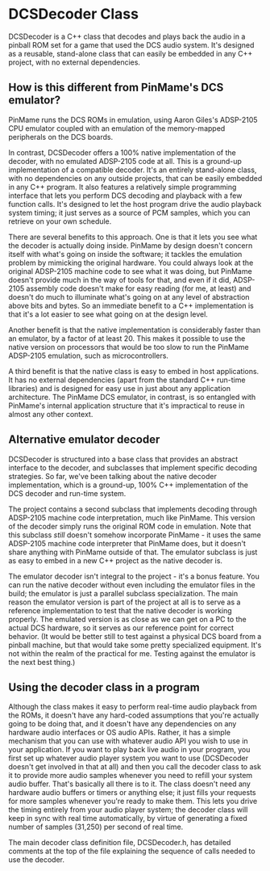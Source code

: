 # DCSDecoder Class

DCSDecoder is a C++ class that decodes and plays back the audio in a
pinball ROM set for a game that used the DCS audio system.  It's
designed as a reusable, stand-alone class that can easily be
embedded in any C++ project, with no external dependencies.


## How is this different from PinMame's DCS emulator?

PinMame runs the DCS ROMs in emulation, using Aaron Giles's ADSP-2105
CPU emulator coupled with an emulation of the memory-mapped
peripherals on the DCS boards.

In contrast, DCSDecoder offers a 100% native implementation of the
decoder, with no emulated ADSP-2105 code at all.  This is a ground-up
implementation of a compatible decoder.  It's an entirely stand-alone
class, with no dependencies on any outside projects, that can be
easily embedded in any C++ program.  It also features a relatively
simple programming interface that lets you perform DCS decoding and
playback with a few function calls.  It's designed to let the host
program drive the audio playback system timing; it just serves as
a source of PCM samples, which you can retrieve on your own schedule.

There are several benefits to this approach.  One is that it lets
you see what the decoder is actually doing inside.  PinMame by design
doesn't concern itself with what's going on inside the software; it
tackles the emulation problem by mimicking the original hardware.
You could always look at the original ADSP-2105 machine code to
see what it was doing, but PinMame doesn't provide much in the way
of tools for that, and even if it did, ADSP-2105 assembly code doesn't
make for easy reading (for me, at least) and doesn't do much to
illuminate what's going on at any level of abstraction above bits
and bytes.  So an immediate benefit to a C++ implementation is that
it's a lot easier to see what going on at the design level.

Another benefit is that the native implementation is
considerably faster than an emulator, by a factor of at least 20.
This makes it possible to use the native version on processors that
would be too slow to run the PinMame ADSP-2105 emulation, such as
microcontrollers. 

A third benefit is that the native class is easy to
embed in host applications.  It has no external dependencies (apart
from the standard C++ run-time libraries) and is designed for easy use
in just about any application architecture.  The PinMame DCS emulator,
in contrast, is so entangled with PinMame's internal application structure
that it's impractical to reuse in almost any other context.


## Alternative emulator decoder

DCSDecoder is structured into a base class that provides an abstract
interface to the decoder, and subclasses that implement specific
decoding strategies.  So far, we've been talking about the native
decoder implementation, which is a ground-up, 100% C++ implementation
of the DCS decoder and run-time system.

The project contains a second subclass that implements decoding
through ADSP-2105 machine code interpretation, much like PinMame.
This version of the decoder simply runs the original ROM code in
emulation.  Note that this subclass *still* doesn't somehow
incorporate PinMame - it uses the same ADSP-2105 machine code
interpreter that PinMame does, but it doesn't share anything
with PinMame outside of that.  The emulator subclass is just as
easy to embed in a new C++ project as the native decoder is.

The emulator decoder isn't integral to the project - it's a bonus
feature.  You can run the native decoder without even including the
emulator files in the build; the emulator is just a parallel
subclass specialization.  The main reason the emulator version is
part of the project at all is to serve as a reference implementation
to test that the native decoder is working properly.  The emulated
version is as close as we can get on a PC to the actual DCS hardware,
so it serves as our reference point for correct behavior.  (It would
be better still to test against a physical DCS board from a pinball
machine, but that would take some pretty specialized equipment.  It's
not within the realm of the practical for me.  Testing against the
emulator is the next best thing.)


## Using the decoder class in a program

Although the class makes it easy to perform real-time audio playback
from the ROMs, it doesn't have any hard-coded assumptions that you're
actually going to be doing that, and it doesn't have any dependencies
on any hardware audio interfaces or OS audio APIs.  Rather, it has a
simple mechanism that you can use with whatever audio API you wish to
use in your application.  If you want to play back live audio in your
program, you first set up whatever audio player system you want to use
(DCSDecoder doesn't get involved in that at all) and then you call the
decoder class to ask it to provide more audio samples whenever you
need to refill your system audio buffer.  That's basically all there
is to it.  The class doesn't need any hardware audio buffers or timers
or anything else; it just fills your requests for more samples
whenever you're ready to make them.  This lets you drive the timing
entirely from your audio player system; the decoder class will keep in
sync with real time automatically, by virtue of generating a fixed
number of samples (31,250) per second of real time.

The main decoder class definition file, DCSDecoder.h, has detailed
comments at the top of the file explaining the sequence of calls
needed to use the decoder.
